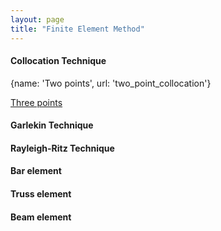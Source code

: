 ```yaml
---
layout: page
title: "Finite Element Method"
---
```


#### Collocation Technique

{name: 'Two points', url: 'two_point_collocation'}

[Three points](/codes/three_point_collocation.md)

#### Garlekin Technique

#### Rayleigh-Ritz Technique

#### Bar element

#### Truss element

#### Beam element
